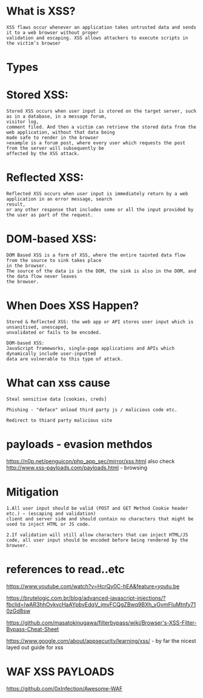 # What is XSS?
~~~
XSS flaws occur whenever an application takes untrusted data and sends it to a web browser without proper
validation and escaping. XSS allows attackers to execute scripts in the victim’s browser
~~~
# Types
# Stored XSS: 
~~~
Stored XSS occurs when user input is stored on the target server, such as in a database, in a message forum, 
visitor log, 
comment filed. And then a victim can retrieve the stored data from the web application, without that data being
made safe to render in the browser
>example is a forum post, where every user which requests the post from the server will subsequently be 
affected by the XSS attack. 
~~~  
# Reflected XSS: 
~~~
Reflected XSS occurs when user input is immediately return by a web application in an error message, search
result, 
or any other response that includes some or all the input provided by the user as part of the request.
~~~
# DOM-based XSS: 
~~~
DOM Based XSS is a form of XSS, where the entire tainted data flow from the source to sink takes place 
in the browser. 
The source of the data is in the DOM, the sink is also in the DOM, and the data flow never leaves 
the browser.
~~~
# When Does XSS Happen?
~~~
Stored & Reflected XSS: the web app or API stores user input which is unsanitised, unescaped, 
unvalidated or fails to be encoded.
~~~
~~~
DOM-based XSS: 
JavaScript frameworks, single-page applications and APIs which dynamically include user-inputted
data are vulnerable to this type of attack.
~~~    
# What can xss cause
~~~
Steal sensitive data [cookies, creds]

Phishing - "deface" onload third party js / malicious code etc. 

Redirect to thiard party malicious site
~~~

# payloads - evasion methdos 
https://n0p.net/penguicon/php_app_sec/mirror/xss.html
also check http://www.xss-payloads.com/payloads.html - browsing


# Mitigation  
~~~
1.All user input should be valid (POST and GET Method Cookie header etc.) – (escaping and validation)
client and server side and should contain no characters that might be used to inject HTML or JS code.

2.If validation will still allow characters that can inject HTML/JS code, all user input should be encoded before being rendered by the browser.

~~~

# references to read..etc
https://www.youtube.com/watch?v=HcrQy0C-hEA&feature=youtu.be 

https://brutelogic.com.br/blog/advanced-javascript-injections/?fbclid=IwAR3hhOykvcHaAYpbvEdqV_jmvFCQgZBwq9BXh_vGvmFIuMtnfy710zGd8sw 

https://github.com/masatokinugawa/filterbypass/wiki/Browser's-XSS-Filter-Bypass-Cheat-Sheet

https://www.google.com/about/appsecurity/learning/xss/ - by far the nicest layed out guide for xss 

# WAF XSS PAYLOADS 
https://github.com/0xInfection/Awesome-WAF 

